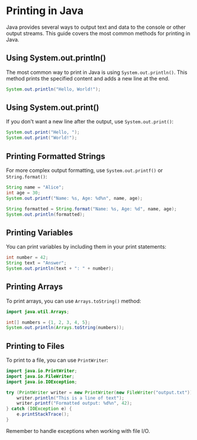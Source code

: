 # Printing in Java

Java provides several ways to output text and data to the console or other output streams. This guide covers the most common methods for printing in Java.

## Using System.out.println()

The most common way to print in Java is using `System.out.println()`. This method prints the specified content and adds a new line at the end.

```java
System.out.println("Hello, World!");
```

## Using System.out.print()

If you don't want a new line after the output, use `System.out.print()`:

```java
System.out.print("Hello, ");
System.out.print("World!");
```

## Printing Formatted Strings

For more complex output formatting, use `System.out.printf()` or `String.format()`:

```java
String name = "Alice";
int age = 30;
System.out.printf("Name: %s, Age: %d%n", name, age);

String formatted = String.format("Name: %s, Age: %d", name, age);
System.out.println(formatted);
```

## Printing Variables

You can print variables by including them in your print statements:

```java
int number = 42;
String text = "Answer";
System.out.println(text + ": " + number);
```

## Printing Arrays

To print arrays, you can use `Arrays.toString()` method:

```java
import java.util.Arrays;

int[] numbers = {1, 2, 3, 4, 5};
System.out.println(Arrays.toString(numbers));
```

## Printing to Files

To print to a file, you can use `PrintWriter`:

```java
import java.io.PrintWriter;
import java.io.FileWriter;
import java.io.IOException;

try (PrintWriter writer = new PrintWriter(new FileWriter("output.txt"))) {
    writer.println("This is a line of text");
    writer.printf("Formatted output: %d%n", 42);
} catch (IOException e) {
    e.printStackTrace();
}
```

Remember to handle exceptions when working with file I/O.
